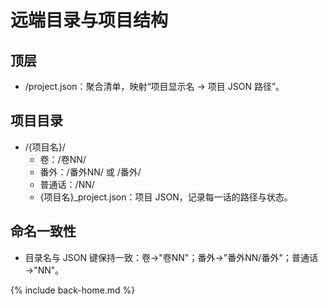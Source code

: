 # 远端目录与项目结构

## 顶层

- /project.json：聚合清单，映射“项目显示名 → 项目 JSON 路径”。

## 项目目录

- /{项目名}/
  - 卷：/卷NN/
  - 番外：/番外NN/ 或 /番外/
  - 普通话：/NN/
  - {项目名}_project.json：项目 JSON，记录每一话的路径与状态。

## 命名一致性

- 目录名与 JSON 键保持一致：卷→"卷NN"；番外→"番外NN/番外"；普通话→"NN"。

{% include back-home.md %}
